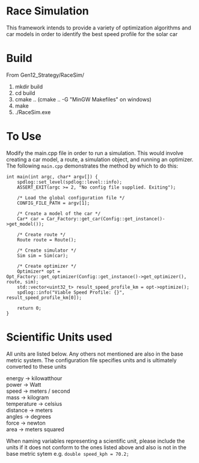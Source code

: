 # Race Simulation 
This framework intends to provide a variety of optimization algorithms and car models in order to identify the best speed profile for the solar car

# Build
From Gen12_Strategy/RaceSim/
1. mkdir build
2. cd build
3. cmake .. (cmake .. -G "MinGW Makefiles" on windows)
4. make
5. ./RaceSim.exe <Path to config>

# To Use
Modify the main.cpp file in order to run a simulation. This would involve creating a car model, a route, a simulation object, and running an optimizer. The following ```main.cpp``` demonstrates the method by which to do this:

```
int main(int argc, char* argv[]) {
    spdlog::set_level(spdlog::level::info);
    ASSERT_EXIT(argc >= 2, "No config file supplied. Exiting");

    /* Load the global configuration file */
    CONFIG_FILE_PATH = argv[1];

    /* Create a model of the car */
    Car* car = Car_Factory::get_car(Config::get_instance()->get_model());
    
    /* Create route */
    Route route = Route();

    /* Create simulator */
    Sim sim = Sim(car);

    /* Create optimizer */
    Optimizer* opt = Opt_Factory::get_optimizer(Config::get_instance()->get_optimizer(), route, sim);
    std::vector<uint32_t> result_speed_profile_km = opt->optimize();
    spdlog::info("Viable Speed Profile: {}", result_speed_profile_km[0]);

    return 0;
}

```

# Scientific Units used 
All units are listed below. Any others not mentioned are also in the base metric system. The configuration file specifies units and is ultimately converted to these units

energy -> kilowatthour\
power -> Watt\
speed -> meters / second\
mass -> kilogram\
temperature -> celsius\
distance -> meters\
angles -> degrees\
force -> newton\
area -> meters squared

When naming variables representing a scientific unit, please include the units if it does not conform to the ones listed above and also is not in the base metric sytem e.g. ```double speed_kph = 70.2;```
